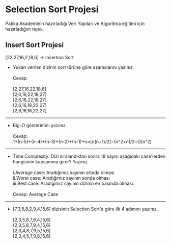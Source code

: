 # Selection Sort Projesi
Patika Akademinin hazırladığı Veri Yapıları ve Algoritma eğitimi için hazırladığım repo.
## Insert Sort Projesi 
[22,27,16,2,18,6] -> Insertion Sort

- Yukarı verilen dizinin sort türüne göre aşamalarını yazınız. <br> <br>
Cevap: <br> <br>
[2,27,16,22,18,6] <br>
[2,6,16,22,18,27] <br>
[2,6,16,22,18,27] <br>
[2,6,16,18,22,27] <br>
[2,6,16,18,22,27] <br>
--------------
- Big-O gösterimini yazınız. <br> <br>
Cevap: <br> 
1+(n-5)+(n-4)+(n-3)+(n-2)+(n-1)+n=[n(n+1)/2]=(n^2+n)/2=O(n^2)
---------------------------------------------
- Time Complexity: Dizi sıralandıktan sonra 18 sayısı aşağıdaki case'lerden hangisinin kapsamına girer? Yazınız <br> <br>
i.Average case: Aradığımız sayının ortada olması <br>
ii.Worst case: Aradığımız sayının sonda olması <br>
iii.Best case: Aradığımız sayının dizinin en başında olması. <br> <br>
Cevap: Average Case
------------------------
- [7,3,5,8,2,9,4,15,6] dizisinin Selection Sort'a göre ilk 4 adımını yazınız. <br> <br>
[2,3,5,8,7,9,4,15,6] <br>
[2,3,5,8,7,9,4,15,6] <br>
[2,3,4,8,7,9,5,15,6] <br>
[2,3,4,5,7,9,8,15,6] <br>



